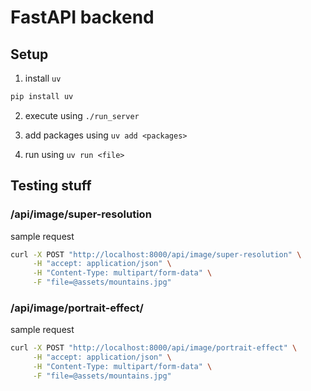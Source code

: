 # FastAPI backend
## Setup
1. install `uv`
```bash
pip install uv
```

2. execute using `./run_server`

3. add packages using `uv add <packages>`

4. run using `uv run <file>`


## Testing stuff
### /api/image/super-resolution
sample request
```bash
curl -X POST "http://localhost:8000/api/image/super-resolution" \
     -H "accept: application/json" \
     -H "Content-Type: multipart/form-data" \
     -F "file=@assets/mountains.jpg"
```
### /api/image/portrait-effect/
sample request
```bash
curl -X POST "http://localhost:8000/api/image/portrait-effect" \
     -H "accept: application/json" \
     -H "Content-Type: multipart/form-data" \
     -F "file=@assets/mountains.jpg"
```